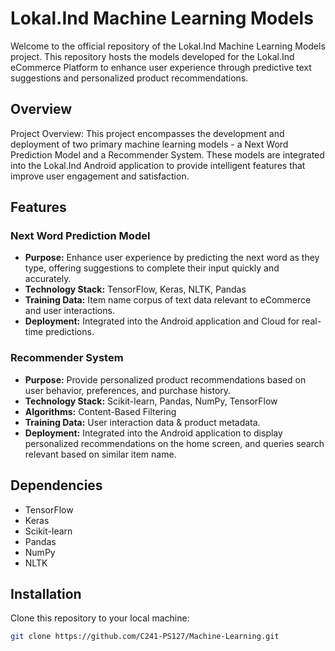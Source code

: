 # Lokal.Ind Machine Learning Models

Welcome to the official repository of the Lokal.Ind Machine Learning Models project. This repository hosts the models developed for the Lokal.Ind eCommerce Platform to enhance user experience through predictive text suggestions and personalized product recommendations.

## Overview

Project Overview: This project encompasses the development and deployment of two primary machine learning models - a Next Word Prediction Model and a Recommender System. These models are integrated into the Lokal.Ind Android application to provide intelligent features that improve user engagement and satisfaction.

## Features

### Next Word Prediction Model

- **Purpose:** Enhance user experience by predicting the next word as they type, offering suggestions to complete their input quickly and accurately.
- **Technology Stack:** TensorFlow, Keras, NLTK, Pandas
- **Training Data:** Item name corpus of text data relevant to eCommerce and user interactions.
- **Deployment:** Integrated into the Android application and Cloud for real-time predictions.

### Recommender System

- **Purpose:** Provide personalized product recommendations based on user behavior, preferences, and purchase history.
- **Technology Stack:** Scikit-learn, Pandas, NumPy, TensorFlow
- **Algorithms:** Content-Based Filtering
- **Training Data:** User interaction data & product metadata.
- **Deployment:** Integrated into the Android application to display personalized recommendations on the home screen, and queries search relevant based on similar item name.

## Dependencies

- TensorFlow
- Keras
- Scikit-learn
- Pandas
- NumPy
- NLTK

## Installation

Clone this repository to your local machine:
```bash
git clone https://github.com/C241-PS127/Machine-Learning.git
